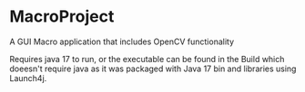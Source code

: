 # MacroProject
A GUI Macro application that includes OpenCV functionality

Requires java 17 to run, or the executable can be found in the Build which doeesn't require java as it was packaged with Java 17 bin and libraries using Launch4j.
